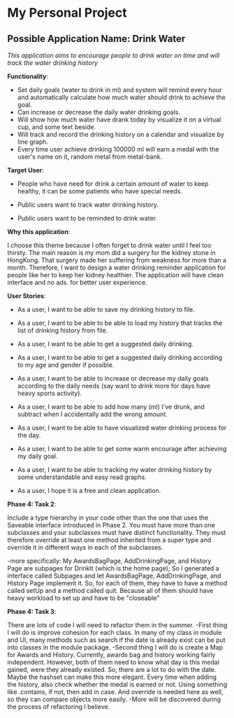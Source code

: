 # My Personal Project

## Possible Application Name: Drink Water
*This application aims to encourage people to drink water on 
time and will track the water drinking history*

**Functionality**:
- Set daily goals (water to drink in ml) and system will remind 
  every hour and automatically calculate how much water
  should drink to achieve the goal.
- Can increase or decrease the daily water drinking goals.
- Will show how much water have drank today by visualize it on a 
  virtual cup, and some text beside.
- Will track and record the drinking history on a calendar 
  and visualize by line graph.
- Every time user achieve drinking 100000 ml will earn a medal
  with the user's name on it, random metal from metal-bank.

**Target User**:

- People who have need for drink a certain amount of water to keep healthy,
  it can be some patients who have special needs.
  
- Public users want to track water drinking history.

- Public users want to be reminded to drink water.

**Why this application**:

I choose this theme because I often forget to drink water 
until I feel too thirsty. The main reason is my mom did a surgery
for the kidney stone in HongKong. That surgery made her suffering
from weakness for more than a month. Therefore, I want to design a water
drinking reminder application for people like her to keep her kidney healthier.
The application will have clean interface and no ads. for better user
experience.


**User Stories**:
- As a user, I want to be able to save my drinking history to file.

- As a user, I want to be able to be able to load my history that tracks the list of drinking history from file.

- As a user, I want to be able to get a suggested daily drinking.
  
- As a user, I want to be able to get a suggested daily drinking according to my age and gender if possible.
  
- As a user, I want to be able to increase or decrease my daily goals 
  according to the daily needs 
  (say want to drink more for days have heavy sports activity).
  
- As a user, I want to be able to add how many (ml) I've drunk, and
  subtract when I accidentally add the wrong amount.
  
- As a user, I want to be able to have visualized water drinking 
  process for the day.
  
- As a user, I want to be able to get some warm encourage after achieving 
  my daily goal.
  
- As a user, I want to be able to tracking my water drinking history 
  by some understandable and easy read graphs.
  
- As a user, I hope it is a free and clean application.


**Phase 4: Task 2**:

Include a type hierarchy in your code other than the one that uses the Saveable interface introduced in Phase 2.
You must have more than one subclasses and your subclasses must have distinct functionality.  They must therefore 
override at least one method inherited from a super type and override it in different ways in each of the subclasses.

-more specifically: My AwardsBagPage, AddDrinkingPage, and History Page are
subpages for DrinkIt (which is the home page); So I generated a interface called
Subpages and let AwardsBagPage, AddDrinkingPage, and History Page implement it.
So, for each of them, they have to have a method called setUp and a method called quit.
Because all of them should have heavy workload to set up and have to be "closeable"

**Phase 4: Task 3**:

There are lots of code I will need to refactor them in the summer. 
-First thing I will do is improve cohesion for each class. 
In many of my class in module and UI, many methods such as search if the date is already exist
can be put into classes in the module package.
-Second thing I will do is create a Map for Awards and History. Currently, awards bag and history working fairly
independent. However, both of them need to know what day is this medal gained, were they already existed. So, there
are a lot to do with the date. Maybe the hashset can make this more elegant. Every time when adding the history,
also check whether the medal is earned or not. Using something like .contains, if not, then add in case. And override
is needed here as well, so they can compare objects more easily.
-More will be discovered during the process of refactoring I believe.
